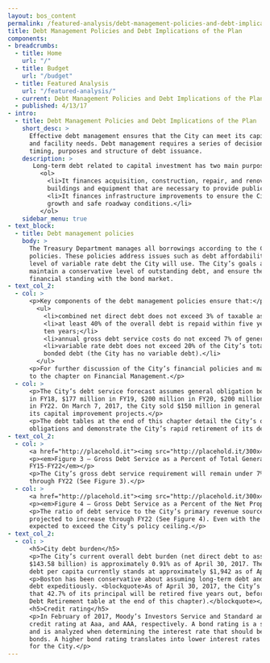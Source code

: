 ```yaml
---
layout: bos_content
permalink: /featured-analysis/debt-management-policies-and-debt-implications-of-plan/
title: Debt Management Policies and Debt Implications of the Plan
components:
- breadcrumbs:
  - title: Home
    url: "/"
  - title: Budget
    url: "/budget"
  - title: Featured Analysis
    url: "/featured-analysis/"
  - current: Debt Management Policies and Debt Implications of the Plan
  - published: 4/13/17
- intro:
  - title: Debt Management Policies and Debt Implications of the Plan
    short_desc: >
      Effective debt management ensures that the City can meet its capital infrastructure 
      and facility needs. Debt management requires a series of decisions about the amount, 
      timing, purposes and structure of debt issuance. 
    description: >
       Long-term debt related to capital investment has two main purposes:
         <ol>
           <li>It finances acquisition, construction, repair, and renovation of City-owned 
           buildings and equipment that are necessary to provide public services; and</li>
           <li>It finances infrastructure improvements to ensure the City’s continued 
           growth and safe roadway conditions.</li>
         </ol>
    sidebar_menu: true
- text_block:
  - title: Debt management policies
    body: >
      The Treasury Department manages all borrowings according to the City’s debt management 
      policies. These policies address issues such as debt affordability and limitations on the 
      level of variable rate debt the City will use. The City’s goals are to rapidly repay debt, 
      maintain a conservative level of outstanding debt, and ensure the City’s continued positive 
      financial standing with the bond market.
- text_col_2:
  - col: >
      <p>Key components of the debt management policies ensure that:</p>
        <ul>
          <li>combined net direct debt does not exceed 3% of taxable assessed value;</li>
          <li>at least 40% of the overall debt is repaid within five years and 70% within 
          ten years;</li>
          <li>annual gross debt service costs do not exceed 7% of general fund expenditures; and</li>
          <li>variable rate debt does not exceed 20% of the City’s total currently outstanding 
          bonded debt (the City has no variable debt).</li>
        </ul>
      <p>For further discussion of the City’s financial policies and management controls, refer 
      to the chapter on Financial Management.</p>
  - col: >
      <p>The City’s debt service forecast assumes general obligation borrowing of $173 million 
      in FY18, $177 million in FY19, $200 million in FY20, $200 million in FY21, and $200 million 
      in FY22. On March 7, 2017, the City sold $150 million in general obligation bonds to fund 
      its capital improvement projects.</p>
      <p>The debt tables at the end of this chapter detail the City’s outstanding debt service 
      obligations and demonstrate the City’s rapid retirement of its debt.</p>
- text_col_2:
  - col: >
      <a href="http://placehold.it"><img src="http://placehold.it/300x400"></a>
      <p><em>Figure 3 – Gross Debt Service as a Percent of Total General Fund Expenditures 
      FY15-FY22</em></p>
      <p>The City’s gross debt service requirement will remain under 7% of total General Fund expenditures 
      through FY22 (See Figure 3).</p>
  - col: >
      <a href="http://placehold.it"><img src="http://placehold.it/300x400"></a>
      <p><em>Figure 4 – Gross Debt Service as a Percent of the Net Property Tax Levy FY15-FY22</em></p>
      <p>The ratio of debt service to the City’s primary revenue source, the property tax levy, is 
      projected to increase through FY22 (See Figure 4). Even with the increase, the ratio is not 
      expected to exceed the City’s policy ceiling.</p>
- text_col_2:
  - col: >
      <h5>City debt burden</h5>
      <p>The City’s current overall debt burden (net direct debt to assessed property value of 
      $143.58 billion) is approximately 0.91% as of April 30, 2017. The City’s net direct 
      debt per capita currently stands at approximately $1,942 as of April 30, 2017.</p>
      <p>Boston has been conservative about assuming long-term debt and aggressive about retiring 
      debt expeditiously. <blockquote>As of April 30, 2017, the City’s debt retirement schedule shows 
      that 42.7% of its principal will be retired five years out, before the end of FY22 (See the 
      Debt Retirement table at the end of this chapter).</blockquote></p>
      <h5>Credit rating</h5>
      <p>In February of 2017, Moody’s Investors Service and Standard and Poor’s reaffirmed Boston’s 
      credit rating at Aaa, and AAA, respectively. A bond rating is a statement of credit quality 
      and is analyzed when determining the interest rate that should be paid for a municipality’s 
      bonds. A higher bond rating translates into lower interest rates and real dollar savings 
      for the City.</p>
---
```


